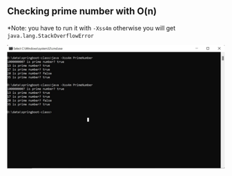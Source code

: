 ## Checking prime number with O(n)

*Note: you have to run it with `-Xss4m` otherwise you will get `java.lang.StackOverflowError`

![screenshot](screenshot.jpg)
